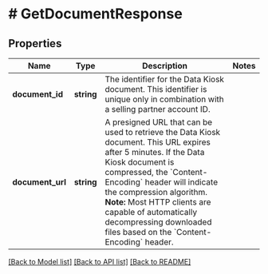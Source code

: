 # # GetDocumentResponse

## Properties

Name | Type | Description | Notes
------------ | ------------- | ------------- | -------------
**document_id** | **string** | The identifier for the Data Kiosk document. This identifier is unique only in combination with a selling partner account ID. |
**document_url** | **string** | A presigned URL that can be used to retrieve the Data Kiosk document. This URL expires after 5 minutes. If the Data Kiosk document is compressed, the &#x60;Content-Encoding&#x60; header will indicate the compression algorithm.  **Note:** Most HTTP clients are capable of automatically decompressing downloaded files based on the &#x60;Content-Encoding&#x60; header. |

[[Back to Model list]](../../README.md#models) [[Back to API list]](../../README.md#endpoints) [[Back to README]](../../README.md)
